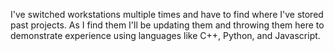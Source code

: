 I've switched workstations multiple times and have to find where I've stored past projects. As I find them I'll be updating them and throwing them here to demonstrate experience using languages like C++, Python, and Javascript.
